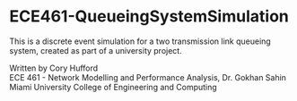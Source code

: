 # ECE461-QueueingSystemSimulation
This is a discrete event simulation for a two transmission link queueing system, created as part of a university project.

Written by Cory Hufford  
ECE 461 - Network Modelling and Performance Analysis, Dr. Gokhan Sahin  
Miami University College of Engineering and Computing

